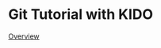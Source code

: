 # Git Tutorial with KIDO

[Overview](https://github.com/unclebae/GitTutorial/blob/master/01.Overview.md)
